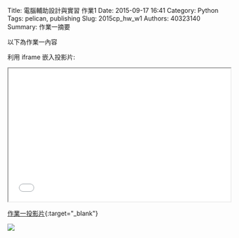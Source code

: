 Title: 電腦輔助設計與實習 作業1
Date: 2015-09-17 16:41
Category: Python
Tags: pelican, publishing
Slug: 2015cp_hw_w1
Authors: 40323140
Summary: 作業一摘要

以下為作業一內容

利用 iframe 嵌入投影片:

<iframe src="simplest.html" width="500" height="300"></iframe>

[作業一投影片](simplest.html){:target="_blank"}

<img src="https://copy.com/uKzoQLExOxs7R7fS"></img>



